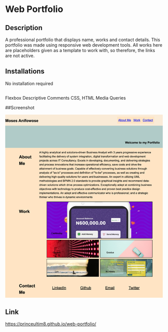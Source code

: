 # Web Portfolio

## Description
A professional portfolio that displays name, works and contact details.
This portfolio was made using responsive web development tools.
All works here are placeholders given as a template to work with, so therefore, the links are not active.


## Installations
No installation required

##
Flexbox
Descriptive Comments
CSS, HTML
Media Queries

##Screenshot

<img src="./screenshot.png" alt="website full page capture" />

## Link
https://princeultim8.github.io/web-portfolio/
